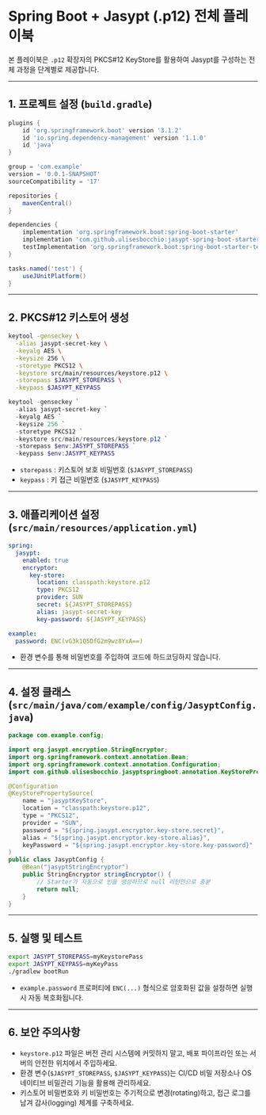 # Spring Boot + Jasypt (.p12) 전체 플레이북

본 플레이북은 `.p12` 확장자의 PKCS#12 KeyStore를 활용하여 Jasypt를 구성하는 전체 과정을 단계별로 제공합니다.

---

## 1. 프로젝트 설정 (`build.gradle`)

```groovy
plugins {
    id 'org.springframework.boot' version '3.1.2'
    id 'io.spring.dependency-management' version '1.1.0'
    id 'java'
}

group = 'com.example'
version = '0.0.1-SNAPSHOT'
sourceCompatibility = '17'

repositories {
    mavenCentral()
}

dependencies {
    implementation 'org.springframework.boot:spring-boot-starter'
    implementation 'com.github.ulisesbocchio:jasypt-spring-boot-starter:3.0.5'
    testImplementation 'org.springframework.boot:spring-boot-starter-test'
}

tasks.named('test') {
    useJUnitPlatform()
}
```

---

## 2. PKCS#12 키스토어 생성

```bash
keytool -genseckey \
  -alias jasypt-secret-key \
  -keyalg AES \
  -keysize 256 \
  -storetype PKCS12 \
  -keystore src/main/resources/keystore.p12 \
  -storepass $JASYPT_STOREPASS \
  -keypass $JASYPT_KEYPASS
```

```powershell
keytool -genseckey `
  -alias jasypt-secret-key `
  -keyalg AES `
  -keysize 256 `
  -storetype PKCS12 `
  -keystore src/main/resources/keystore.p12 `
  -storepass $env:JASYPT_STOREPASS `
  -keypass $env:JASYPT_KEYPASS
```

- `storepass` : 키스토어 보호 비밀번호 (`$JASYPT_STOREPASS`)  
- `keypass`   : 키 접근 비밀번호 (`$JASYPT_KEYPASS`)  

---

## 3. 애플리케이션 설정 (`src/main/resources/application.yml`)

```yaml
spring:
  jasypt:
    enabled: true
    encryptor:
      key-store:
        location: classpath:keystore.p12
        type: PKCS12
        provider: SUN
        secret: ${JASYPT_STOREPASS}
        alias: jasypt-secret-key
        key-password: ${JASYPT_KEYPASS}

example:
  password: ENC(vG3k1Q5DfG2m9wz8YxA==)
```

- 환경 변수를 통해 비밀번호를 주입하여 코드에 하드코딩하지 않습니다.

---

## 4. 설정 클래스 (`src/main/java/com/example/config/JasyptConfig.java`)

```java
package com.example.config;

import org.jasypt.encryption.StringEncryptor;
import org.springframework.context.annotation.Bean;
import org.springframework.context.annotation.Configuration;
import com.github.ulisesbocchio.jasyptspringboot.annotation.KeyStorePropertySource;

@Configuration
@KeyStorePropertySource(
    name = "jasyptKeyStore",
    location = "classpath:keystore.p12",
    type = "PKCS12",
    provider = "SUN",
    password = "${spring.jasypt.encryptor.key-store.secret}",
    alias = "${spring.jasypt.encryptor.key-store.alias}",
    keyPassword = "${spring.jasypt.encryptor.key-store.key-password}"
)
public class JasyptConfig {
    @Bean("jasyptStringEncryptor")
    public StringEncryptor stringEncryptor() {
        // Starter가 자동으로 빈을 생성하므로 null 리턴만으로 충분
        return null;
    }
}
```

---

## 5. 실행 및 테스트

```bash
export JASYPT_STOREPASS=myKeystorePass
export JASYPT_KEYPASS=myKeyPass
./gradlew bootRun
```

- `example.password` 프로퍼티에 `ENC(...)` 형식으로 암호화된 값을 설정하면 실행 시 자동 복호화됩니다.

---

## 6. 보안 주의사항

- `keystore.p12` 파일은 버전 관리 시스템에 커밋하지 말고, 배포 파이프라인 또는 서버의 안전한 위치에서 주입하세요.  
- 환경 변수(`$JASYPT_STOREPASS`, `$JASYPT_KEYPASS`)는 CI/CD 비밀 저장소나 OS 네이티브 비밀관리 기능을 활용해 관리하세요.  
- 키스토어 비밀번호와 키 비밀번호는 주기적으로 변경(rotating)하고, 접근 로그를 남겨 감사(logging) 체계를 구축하세요.
